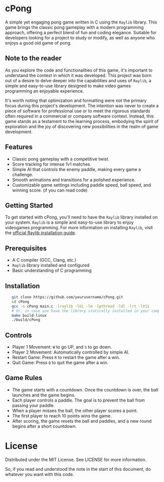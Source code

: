 # cPong

A simple yet engaging pong game written in C using the `Raylib` library. This game brings the classic pong gameplay with a modern programming approach, offering a perfect blend of fun and coding elegance. Suitable for developers looking for a project to study or modify, as well as anyone who enjoys a good old game of pong.

## Note to the reader

As you explore the code and functionalities of this game, it's important to understand the context in which it was developed. This project was born out of a desire to delve deeper into the capabilities and uses of `Raylib`, a simple and easy-to-use library designed to make video games programming an enjoyable experience.

It's worth noting that optimization and formatting were not the primary focus during this project's development. The intention was never to create a piece of software for professional use or to meet the rigorous standards often required in a commercial or company software context. Instead, this game stands as a testament to the learning process, embodying the spirit of exploration and the joy of discovering new possibilities in the realm of game development.

## Features

- Classic pong gameplay with a competitive twist.
- Score tracking for intense 1v1 matches.
- Simple AI that controls the enemy paddle, making every game a challenge.
- Smooth animations and transitions for a polished experience.
- Customizable game settings including paddle speed, ball speed, and winning score. (if you can read code)

## Getting Started

To get started with cPong, you'll need to have the `Raylib` library installed on your system. `Raylib` is a simple and easy-to-use library to enjoy videogames programming. For more information on installing `Raylib`, visit the [official Raylib installation guide](https://github.com/raysan5/raylib/wiki#installing-raylib).

## Prerequisites

- A C compiler (GCC, Clang, etc.)
- `Raylib` library installed and configured
- Basic understanding of C programming

## Installation

```sh
   git clone https://github.com/yourusername/cPong.git
   cd cPong
   gcc -o cPong main.c -lraylib -lGL -lm -lpthread -ldl -lrt -lX11
   # Or, in case you have the library statically installed in your computer
   make build-linux
   ./build/cPong
```

## Controls

- Player 1 Movement: `W` to go UP, and `S` to go down.
- Player 2 Movement: Automatically controlled by simple AI.
- Restart Game: Press `R` to restart the game after a win.
- Quit Game: Press `Q` to quit the game after a win.

## Game Rules

- The game starts with a countdown. Once the countdown is over, the ball launches and the game begins.
- Each player controls a paddle. The goal is to prevent the ball from passing your paddle.
- When a player misses the ball, the other player scores a point.
- The first player to reach 10 points wins the game.
- After scoring, the game resets the ball and paddles, and a new round begins after a short countdown.

# License

Distributed under the MIT License. See LICENSE for more information.

So, if you read and understood the note in the start of this document, do whatever you want with this code.
